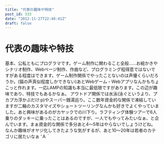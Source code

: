 ```yaml
---
title: "代表の趣味や特技"
post_id: 333
date: "2012-11-27T22:40:41Z"
draft: false
---
```


# 代表の趣味や特技

基本、公私ともにプログラマです。ゲーム制作に関わること全般……お絵かきやシナリオ制作、Webページ制作、作曲など、プログラミング程得意ではないですがある程度はできます。ゲーム制作関係でやったことないのは声優くらいだろうか。(猫の声真似程度しかできない)あとWebゲーム・Webアプリなんかもちょこっと作れます。一応LAMPの知識も本当に最低限ですがあります。この辺が趣味であり、特技でもあるかなぁ。 アウトドア関係では水泳(泳ぐというより、プカプカ浮かぶだけ:p)やスーパー銭湯巡り。ここ数年資金的な関係で凍結していますが二輪のカスタマイズやショートツーリングなんかも好きでよくやっていました。あと興味があるのがカヤックでの川下り。ラフティング体験ツアーで6人乗りのダッキーに乗ったことはあるのですが、一人でもやってみたいなぁ、と企んでいます。まぁ資金的な関係で多分あと4～5年はやらないでしょうけどね。 なんか趣味がオヤジ化してきたような気がするが、あと10～20年は若者のカテゴリに居たいなぁ 'Ａ｀
